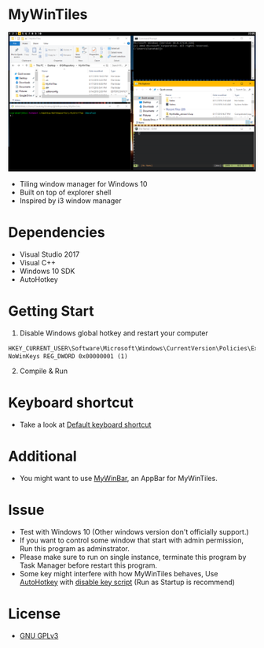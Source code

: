 # MyWinTiles
![pic](screenshots/pic.png)
- Tiling window manager for Windows 10
- Built on top of explorer shell
- Inspired by i3 window manager

# Dependencies
- Visual Studio 2017
- Visual C++
- Windows 10 SDK
- AutoHotkey

# Getting Start
1. Disable Windows global hotkey and restart your computer
```
HKEY_CURRENT_USER\Software\Microsoft\Windows\CurrentVersion\Policies\Explorer
NoWinKeys REG_DWORD 0x00000001 (1)
```
2. Compile & Run

# Keyboard shortcut
- Take a look at [Default keyboard shortcut](Keybind.md)

# Additional
- You might want to use [MyWinBar](https://github.com/CSaratakij/MyWinBar), an AppBar for MyWinTiles.

# Issue
- Test with Windows 10 (Other windows version don't officially support.)
- If you want to control some window that start with admin permission, Run this program as adminstrator.
- Please make sure to run on single instance, terminate this program by Task Manager before restart this program.
- Some key might interfere with how MyWinTiles behaves, Use [AutoHotkey](https://autohotkey.com/) with [disable key script](interfere_keys.ahk)
(Run as Startup is recommend)

# License
- [GNU GPLv3](LICENSE)

